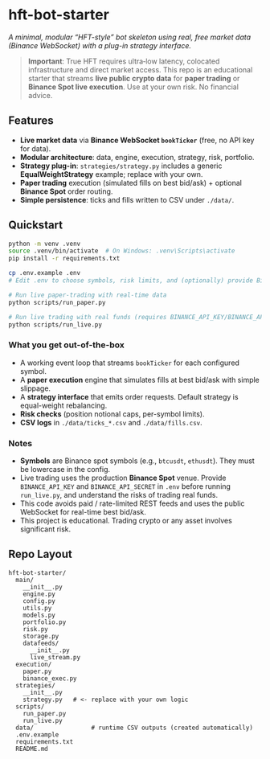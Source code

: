 # hft-bot-starter

*A minimal, modular “HFT-style” bot skeleton using real, free market data (Binance WebSocket) with a plug-in strategy interface.*

> **Important**: True HFT requires ultra‑low latency, colocated infrastructure and direct market access.
> This repo is an educational starter that streams **live public crypto data** for **paper trading** or **Binance Spot live execution**.
> Use at your own risk. No financial advice.

## Features
- **Live market data** via **Binance WebSocket `bookTicker`** (free, no API key for data).
- **Modular architecture**: data, engine, execution, strategy, risk, portfolio.
- **Strategy plug-in**: `strategies/strategy.py` includes a generic **EqualWeightStrategy** example; replace with your own.
- **Paper trading** execution (simulated fills on best bid/ask) + optional **Binance Spot** order routing.
- **Simple persistence**: ticks and fills written to CSV under `./data/`.

## Quickstart

```bash
python -m venv .venv
source .venv/bin/activate  # On Windows: .venv\Scripts\activate
pip install -r requirements.txt

cp .env.example .env
# Edit .env to choose symbols, risk limits, and (optionally) provide Binance API keys for live trading.

# Run live paper-trading with real-time data
python scripts/run_paper.py

# Run live trading with real funds (requires BINANCE_API_KEY/BINANCE_API_SECRET)
python scripts/run_live.py
```

### What you get out-of-the-box
- A working event loop that streams `bookTicker` for each configured symbol.
- A **paper execution** engine that simulates fills at best bid/ask with simple slippage.
- A **strategy interface** that emits order requests. Default strategy is equal-weight rebalancing.
- **Risk checks** (position notional caps, per-symbol limits).
- **CSV logs** in `./data/ticks_*.csv` and `./data/fills.csv`.

### Notes
- **Symbols** are Binance spot symbols (e.g., `btcusdt`, `ethusdt`). They must be lowercase in the config.
- Live trading uses the production **Binance Spot** venue. Provide `BINANCE_API_KEY` and `BINANCE_API_SECRET` in `.env` before running `run_live.py`, and understand the risks of trading real funds.
- This code avoids paid / rate-limited REST feeds and uses the public WebSocket for real-time best bid/ask.
- This project is educational. Trading crypto or any asset involves significant risk.

## Repo Layout

```
hft-bot-starter/
  main/
    __init__.py
    engine.py
    config.py
    utils.py
    models.py
    portfolio.py
    risk.py
    storage.py
    datafeeds/
      __init__.py
      live_stream.py
  execution/
    paper.py
    binance_exec.py
  strategies/
    __init__.py
    strategy.py   # <- replace with your own logic
  scripts/
    run_paper.py
    run_live.py
  data/                # runtime CSV outputs (created automatically)
  .env.example
  requirements.txt
  README.md
```

